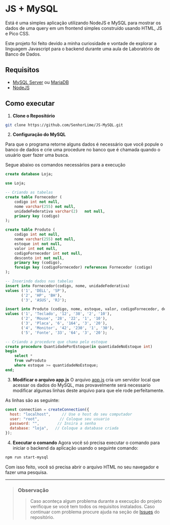 # JS + MySQL 

Está é uma simples aplicação utilizando NodeJS e MySQL para mostrar os dados de uma query em um frontend simples construído usando HTML, JS e Pico CSS.

Este projeto foi feito devido a minha curiosidade e vontade de explorar a linguagem Javascript para o backend durante uma aula de Laboratório de Banco de Dados.

## **Requisitos**
- [MySQL Server](https://dev.mysql.com/downloads/mysql/) ou [MariaDB](https://mariadb.org/download/)
- [NodeJS](https://nodejs.org/)

## **Como executar**
1. **Clone o Repositório**
```bash
git clone https://github.com/SenhorLime/JS-MySQL.git
```
2. **Configuração do MySQL**

Para que o programa retorne alguns dados é necessário que você popule o banco de dados e crie uma procedure no banco que é chamada quando o usuário quer fazer uma busca.

Segue abaixo os comandos necessários para a execução

```sql
create database Loja;

use Loja;

-- Criando as tabelas
create table Fornecedor (
    codigo int not null,
    nome varchar(255) not null,
    unidadeFederativa varchar(2)   not null,
    primary key (codigo)
);

create table Produto (
    codigo int not null,
    nome varchar(255) not null,
    estoque int not null,
    valor int not null,
    codigoFornecedor int not null,
    desconto int not null,
    primary key (codigo),
    foreign key (codigoFornecedor) references Fornecedor (codigo)
);

-- Inserindo dados nas tabelas
insert into Fornecedor(codigo, nome, unidadeFederativa)
values ('1', 'DELL', 'SP'),
       ('2', 'HP', 'BH'),
       ('3', 'ASUS', 'RJ');

insert into Produto (codigo, nome, estoque, valor, codigoFornecedor, desconto)
values ('1', 'Teclado', '12', '38', '2', '10'),
       ('2', 'Mouse', '28', '22', '1', '10'),
       ('3', 'Placa', '6', '164', '3', '20'),
       ('4', 'Monitor', '42', '230', '1', '30'),
       ('5', 'Fonte', '33', '64', '3', '20');

-- Criando a procedure que chama pelo estoque
create procedure QuantidadePorEstoque(in quantidadeNoEstoque int)
begin
    select *
    from vwProduto
    where estoque >= quantidadeNoEstoque;
end;
``` 

3. **Modificar o arquivo app.js**
O arquivo [app.js](https://github.com/SenhorLime/JS-MySQL/blob/master/Backend/app.js) cria um servidor local que acessar os dados do MySQL, mas provavelmente será necessario modificar algumas linhas deste arquivo para que ele rode perfeitamente.

As linhas são as seguinte:
```js
const connection = createConnection({
  host: "localhost",     // Use o host do seu computador
  user: "root",         // Coloque seu usuario
  password: "",        // Insira a senha
  database: "loja",   // Coloque a database criada
});
```

4. **Executar o comando**
Agora você só precisa executar o comando para iniciar o backend da aplicação usando o seguinte comando:

```bash
npm run start-mysql
```

Com isso feito, você só precisa abrir o arquivo HTML no seu navegador e fazer uma pesquisa.

---
> ### **Observação**
>> Caso aconteça algum problema durante a execução do projeto verificque se você tem todos os requisitos instalados. Caso continuar com problema procure ajuda na seção de [Issues](https://github.com/SenhorLime/JS-MySQL/issues) do repositório.

